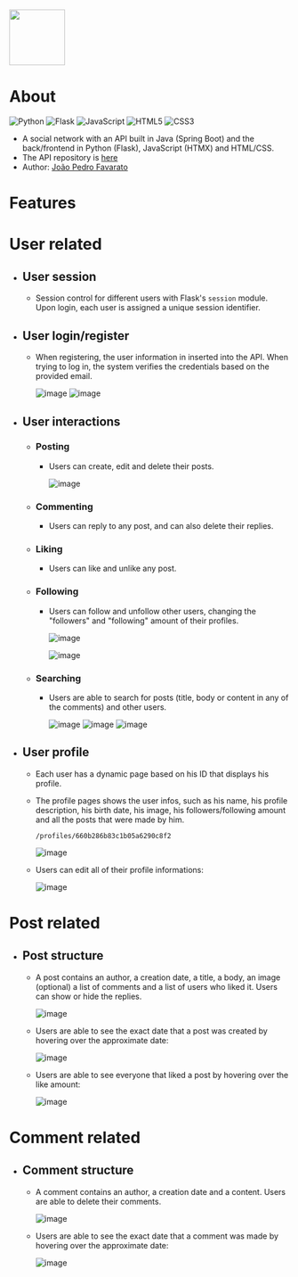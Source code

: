 # <img src="https://i.ibb.co/v4jzr3D/1710963331318.png" width="100"/>

# About
![Python](https://img.shields.io/badge/python-3670A0?style=for-the-badge&logo=python&logoColor=ffdd54) ![Flask](https://img.shields.io/badge/flask-%23000.svg?style=for-the-badge&logo=flask&logoColor=white) ![JavaScript](https://img.shields.io/badge/javascript-%23323330.svg?style=for-the-badge&logo=javascript&logoColor=%23F7DF1E) ![HTML5](https://img.shields.io/badge/html5-%23E34F26.svg?style=for-the-badge&logo=html5&logoColor=white) ![CSS3](https://img.shields.io/badge/css3-%231572B6.svg?style=for-the-badge&logo=css3&logoColor=white)
 
- A social network with an API built in Java (Spring Boot) and the back/frontend in Python (Flask), JavaScript (HTMX) and HTML/CSS.
- The API repository is <a href="https://github.com/docafavarato/linkupapi">here</a>
- Author: <a href="https://www.linkedin.com/in/favarato/">João Pedro Favarato</a>

# Features
# User related
- ## User session
  - Session control for different users with Flask's `session` module. Upon login, each user is assigned a unique session identifier.

- ## User login/register
  - When registering, the user information in inserted into the API. When trying to log in, the system verifies the credentials based on the provided email.

    ![image](https://github.com/docafavarato/linkUp/assets/98183878/b28a8582-21ca-46e2-b6ad-0fddb3a8565a)
    ![image](https://github.com/docafavarato/linkUp/assets/98183878/369ba064-363d-42c8-a1e3-960e30a3bbce)
    
- ## User interactions
    - ### Posting
        - Users can create, edit and delete their posts.

          ![image](https://github.com/docafavarato/linkUp/assets/98183878/8ea49fe6-fb62-4ab2-9683-80f3a68695a5)

    - ### Commenting
        - Users can reply to any post, and can also delete their replies.
    - ### Liking
        - Users can like and unlike any post.
    - ### Following
        - Users can follow and unfollow other users, changing the "followers" and "following" amount of their profiles.

          ![image](https://github.com/docafavarato/linkUp/assets/98183878/8b3973ec-b20f-4bf0-93ae-f1955009a23a)

          ![image](https://github.com/docafavarato/linkUp/assets/98183878/7f9b0626-c878-4786-87b9-04298fbb971b)
          
     - ### Searching
    	 - Users are able to search for posts (title, body or content in any of the comments) and other users.

  	       ![image](https://github.com/docafavarato/linkUp/assets/98183878/c948f4ac-060d-4323-9903-ead4c0cb9bdc)
		   ![image](https://github.com/docafavarato/linkUp/assets/98183878/deeb1423-a449-4bd2-a016-2b57138a3674)
           ![image](https://github.com/docafavarato/linkUp/assets/98183878/d11d8f0f-d58c-4cd4-8bb8-420f7a777ef6)

- ## User profile
    - Each user has a dynamic page based on his ID that displays his profile.
    - The profile pages shows the user infos, such as his name, his profile description, his birth date, his image, his followers/following amount and all the posts that were made by him.

      `/profiles/660b286b83c1b05a6290c8f2`
      
      ![image](https://github.com/docafavarato/linkUp/assets/98183878/bcd2ca59-b93b-4aff-83e3-bbceb741e7bf)

    - Users can edit all of their profile informations:

      ![image](https://github.com/docafavarato/linkUp/assets/98183878/c7b909b3-ca61-4e49-8284-78f76024f549)

# Post related
- ## Post structure
    - A post contains an author, a creation date, a title, a body, an image (optional) a list of comments and a list of users who liked it. Users can show or hide the replies.
      
      ![image](https://github.com/docafavarato/linkUp/assets/98183878/a7b0c85c-aac8-4c50-a078-b0eaaa233549)

    - Users are able to see the exact date that a post was created by hovering over the approximate date:
      
      ![image](https://github.com/docafavarato/linkUp/assets/98183878/24369378-b46f-487a-bbac-948378b46473)

    - Users are able to see everyone that liked a post by hovering over the like amount:

      ![image](https://github.com/docafavarato/linkUp/assets/98183878/e4375b99-0a7e-4d96-89fd-9d12fe00a37d)

# Comment related
- ## Comment structure
  - A comment contains an author, a creation date and a content. Users are able to delete their comments.

    ![image](https://github.com/docafavarato/linkUp/assets/98183878/ff658467-735e-49bb-9cb0-a775007e41f8)

  - Users are able to see the exact date that a comment was made by hovering over the approximate date:

    ![image](https://github.com/docafavarato/linkUp/assets/98183878/9099038a-91fa-478b-8e67-06a63b14146d)
